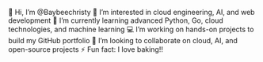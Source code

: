 👋 Hi, I’m @Baybeechristy
👀 I’m interested in cloud engineering, AI, and web development
🌱 I’m currently learning advanced Python, Go, cloud technologies, and machine learning
💻 I’m working on hands-on projects to build my GitHub portfolio
💞️ I’m looking to collaborate on cloud, AI, and open-source projects
⚡ Fun fact: I love baking!!
